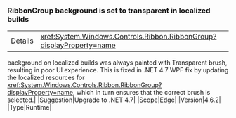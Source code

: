 ### RibbonGroup background is set to transparent in localized builds

|   |   |
|---|---|
|Details|<xref:System.Windows.Controls.Ribbon.RibbonGroup?displayProperty=name>
background on localized builds was always painted with Transparent brush,
resulting in poor UI experience. This is fixed in .NET 4.7 WPF fix by updating
the localized resources for
<xref:System.Windows.Controls.Ribbon.RibbonGroup?displayProperty=name>, which in
turn ensures that the correct brush is selected.|
|Suggestion|Upgrade to .NET 4.7|
|Scope|Edge|
|Version|4.6.2|
|Type|Runtime|
